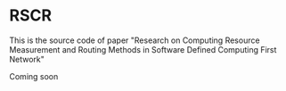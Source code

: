 # RSCR
This is the source code of paper "Research on Computing Resource Measurement and Routing Methods in Software Defined Computing First Network"


Coming soon
